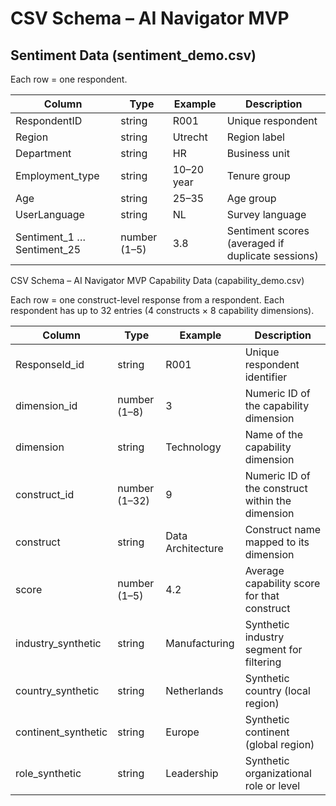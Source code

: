 # CSV Schema – AI Navigator MVP

## Sentiment Data (sentiment_demo.csv)
Each row = one respondent.

| Column | Type | Example | Description |
|--------|------|----------|-------------|
| RespondentID | string | R001 | Unique respondent |
| Region | string | Utrecht | Region label |
| Department | string | HR | Business unit |
| Employment_type | string | 10–20 year | Tenure group |
| Age | string | 25–35 | Age group |
| UserLanguage | string | NL | Survey language |
| Sentiment_1 … Sentiment_25 | number (1–5) | 3.8 | Sentiment scores (averaged if duplicate sessions) |



CSV Schema – AI Navigator MVP
Capability Data (capability_demo.csv)

Each row = one construct-level response from a respondent.
Each respondent has up to 32 entries (4 constructs × 8 capability dimensions).

| Column | Type | Example | Description |
|---------|------|----------|--------------|
| ResponseId_id | string | R001 | Unique respondent identifier |
| dimension_id | number (1–8) | 3 | Numeric ID of the capability dimension |
| dimension | string | Technology | Name of the capability dimension |
| construct_id | number (1–32) | 9 | Numeric ID of the construct within the dimension |
| construct | string | Data Architecture | Construct name mapped to its dimension |
| score | number (1–5) | 4.2 | Average capability score for that construct |
| industry_synthetic | string | Manufacturing | Synthetic industry segment for filtering |
| country_synthetic | string | Netherlands | Synthetic country (local region) |
| continent_synthetic | string | Europe | Synthetic continent (global region) |
| role_synthetic | string | Leadership | Synthetic organizational role or level |

